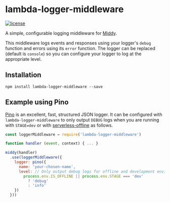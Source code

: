 # lambda-logger-middleware

[![license](https://img.shields.io/npm/l/slic-starter.svg)](./LICENSE)

A simple, configurable logging middleware for [Middy](https://middy.js.org).

This middleware logs events and responses using your logger's `debug` function and errors using its `error` function.
The logger can be replaced (default is `console`) so you can configure your logger to log at the appropriate level.

## Installation

```
npm install lambda-logger-middleware --save
```

## Example using Pino

[Pino](http://getpino.io) is an excellent, fast, structured JSON logger. It can be configured with `lambda-logger-middleware` to only output `DEBUG` logs when you are running with `STAGE=dev` or with [serverless-offline](https://www.npmjs.com/package/serverless-offline) as follows.

```javascript
const loggerMiddleware = require('lambda-logger-middleware')

function handler (event, context) { ... }

middy(handler)
  .use(loggerMiddleware({
    logger: pino({
      name: 'your-chosen-name',
      level: // Only output debug logs for offline and development environments
        process.env.IS_OFFLINE || process.env.STAGE === 'dev'
          ? 'debug'
          : 'info'
    })
  }))
```

